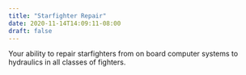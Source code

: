 ```yaml
---
title: "Starfighter Repair"
date: 2020-11-14T14:09:11-08:00
draft: false
---
```

Your ability to repair starfighters from on board computer systems to hydraulics in all classes of fighters.
